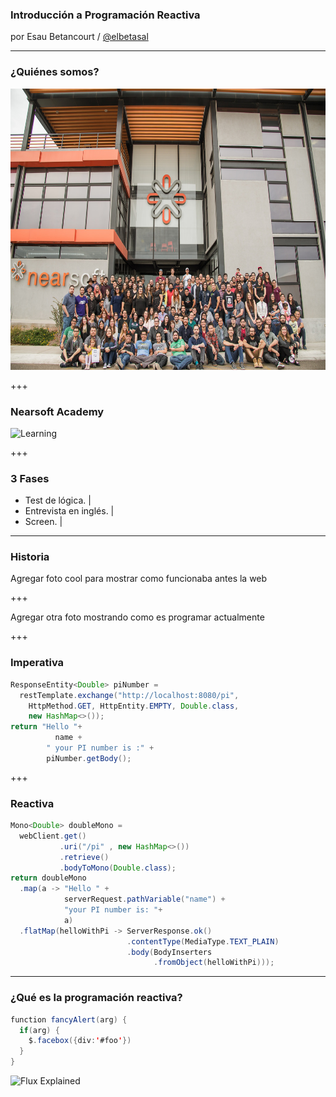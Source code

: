 ### Introducción a Programación Reactiva

por Esau Betancourt / [@elbetasal](https://twitter.com/elbetasal)

---
### ¿Quiénes somos?

<img src="assets/images/team.jpg" height="450px" >

+++
### Nearsoft Academy 

![Learning](https://media1.tenor.com/images/5b04f7e51bd8659b985b8aa4f86ffedc/tenor.gif?itemid=4472291)

+++ 
### 3 Fases

- Test de lógica. |
- Entrevista en inglés. |
- Screen. |

---

### Historia 

Agregar foto cool para mostrar como funcionaba antes la web

+++

Agregar otra foto mostrando como es programar actualmente

+++
### Imperativa

```java
ResponseEntity<Double> piNumber = 
  restTemplate.exchange("http://localhost:8080/pi", 
    HttpMethod.GET, HttpEntity.EMPTY, Double.class, 
    new HashMap<>());
return "Hello "+ 
          name + 
        " your PI number is :" + 
        piNumber.getBody();
```
+++

### Reactiva
```java
Mono<Double> doubleMono = 
  webClient.get()
           .uri("/pi" , new HashMap<>())
           .retrieve()
           .bodyToMono(Double.class);
return doubleMono
  .map(a -> "Hello " +
            serverRequest.pathVariable("name") + 
            "your PI number is: "+ 
            a)
  .flatMap(helloWithPi -> ServerResponse.ok()
                          .contentType(MediaType.TEXT_PLAIN)
                          .body(BodyInserters
                                .fromObject(helloWithPi)));
```

---
### ¿Qué es la programación reactiva?




```java
function fancyAlert(arg) {
  if(arg) {
    $.facebox({div:'#foo'})
  }
}
```

![Flux Explained](https://facebook.github.io/flux/img/flux-simple-f8-diagram-explained-1300w.png)